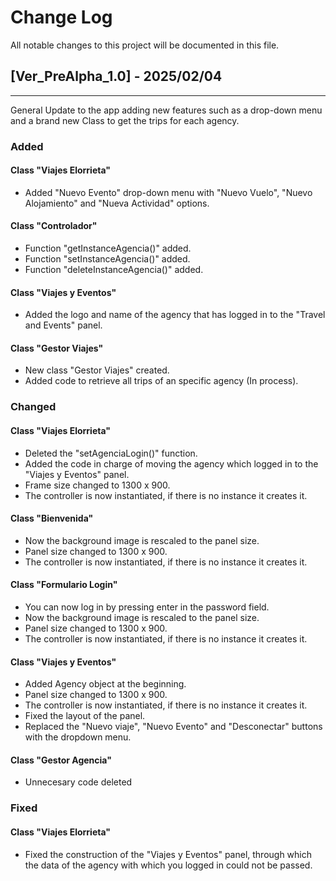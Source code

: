 # Change Log
All notable changes to this project will be documented in this file.

## [Ver_PreAlpha_1.0] - 2025/02/04
---
General Update to the app adding new features such as a drop-down menu and a brand new Class to get the trips for each agency.
### Added
#### Class "Viajes Elorrieta"
- Added "Nuevo Evento" drop-down menu with "Nuevo Vuelo", "Nuevo Alojamiento" and "Nueva Actividad" options.
#### Class "Controlador"
 - Function "getInstanceAgencia()" added.
 - Function "setInstanceAgencia()" added.
 - Function "deleteInstanceAgencia()" added.
####  Class "Viajes y Eventos"
- Added the logo and name of the agency that has logged in to the "Travel and Events" panel.
#### Class "Gestor Viajes"
- New class "Gestor Viajes" created.
- Added code to retrieve all trips of an specific agency (In process).
### Changed
#### Class "Viajes Elorrieta"
- Deleted the "setAgenciaLogin()" function.
- Added the code in charge of moving the agency which logged in to the "Viajes y Eventos" panel.
- Frame size changed to 1300 x 900.
- The controller is now instantiated, if there is no instance it creates it.
#### Class "Bienvenida"
 - Now the background image is rescaled to the panel size.
 - Panel size changed to 1300 x 900.
 - The controller is now instantiated, if there is no instance it creates it.
#### Class "Formulario Login"
- You can now log in by pressing enter in the password field.
- Now the background image is rescaled to the panel size. 
- Panel size changed to 1300 x 900.
- The controller is now instantiated, if there is no instance it creates it.
#### Class "Viajes y Eventos"
 - Added Agency object at the beginning. 
 - Panel size changed to 1300 x 900.
 - The controller is now instantiated, if there is no instance it creates it.
 - Fixed the layout of the panel.
 - Replaced the "Nuevo viaje", "Nuevo Evento" and "Desconectar" buttons with the dropdown menu.
#### Class "Gestor Agencia"
-  Unnecesary code deleted
### Fixed
#### Class "Viajes Elorrieta"
 - Fixed the construction of the "Viajes y Eventos" panel, through which the data of the agency with which you logged in could not be passed.